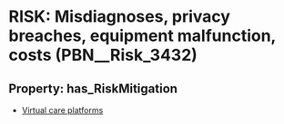 # RISK: __Misdiagnoses, privacy breaches, equipment malfunction, costs__ (PBN__Risk_3432)

## Property: has_RiskMitigation

* [Virtual care platforms](PBN__Mitigation_2377)


